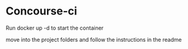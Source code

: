 # Concourse-ci

 Run docker up -d to start the container 

 move into the project folders and follow the instructions in the readme 